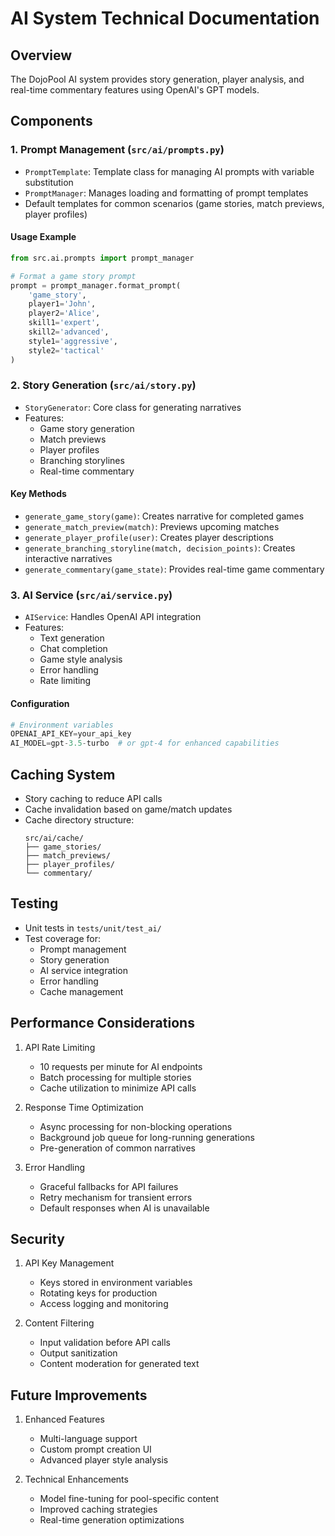 # AI System Technical Documentation

## Overview

The DojoPool AI system provides story generation, player analysis, and real-time commentary features using OpenAI's GPT models.

## Components

### 1. Prompt Management (`src/ai/prompts.py`)

- `PromptTemplate`: Template class for managing AI prompts with variable substitution
- `PromptManager`: Manages loading and formatting of prompt templates
- Default templates for common scenarios (game stories, match previews, player profiles)

#### Usage Example

```python
from src.ai.prompts import prompt_manager

# Format a game story prompt
prompt = prompt_manager.format_prompt(
    'game_story',
    player1='John',
    player2='Alice',
    skill1='expert',
    skill2='advanced',
    style1='aggressive',
    style2='tactical'
)
```

### 2. Story Generation (`src/ai/story.py`)

- `StoryGenerator`: Core class for generating narratives
- Features:
  - Game story generation
  - Match previews
  - Player profiles
  - Branching storylines
  - Real-time commentary

#### Key Methods

- `generate_game_story(game)`: Creates narrative for completed games
- `generate_match_preview(match)`: Previews upcoming matches
- `generate_player_profile(user)`: Creates player descriptions
- `generate_branching_storyline(match, decision_points)`: Creates interactive narratives
- `generate_commentary(game_state)`: Provides real-time game commentary

### 3. AI Service (`src/ai/service.py`)

- `AIService`: Handles OpenAI API integration
- Features:
  - Text generation
  - Chat completion
  - Game style analysis
  - Error handling
  - Rate limiting

#### Configuration

```python
# Environment variables
OPENAI_API_KEY=your_api_key
AI_MODEL=gpt-3.5-turbo  # or gpt-4 for enhanced capabilities
```

## Caching System

- Story caching to reduce API calls
- Cache invalidation based on game/match updates
- Cache directory structure:
  ```
  src/ai/cache/
  ├── game_stories/
  ├── match_previews/
  ├── player_profiles/
  └── commentary/
  ```

## Testing

- Unit tests in `tests/unit/test_ai/`
- Test coverage for:
  - Prompt management
  - Story generation
  - AI service integration
  - Error handling
  - Cache management

## Performance Considerations

1. API Rate Limiting
   - 10 requests per minute for AI endpoints
   - Batch processing for multiple stories
   - Cache utilization to minimize API calls

2. Response Time Optimization
   - Async processing for non-blocking operations
   - Background job queue for long-running generations
   - Pre-generation of common narratives

3. Error Handling
   - Graceful fallbacks for API failures
   - Retry mechanism for transient errors
   - Default responses when AI is unavailable

## Security

1. API Key Management
   - Keys stored in environment variables
   - Rotating keys for production
   - Access logging and monitoring

2. Content Filtering
   - Input validation before API calls
   - Output sanitization
   - Content moderation for generated text

## Future Improvements

1. Enhanced Features
   - Multi-language support
   - Custom prompt creation UI
   - Advanced player style analysis

2. Technical Enhancements
   - Model fine-tuning for pool-specific content
   - Improved caching strategies
   - Real-time generation optimizations
